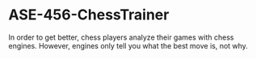 # ASE-456-ChessTrainer
In order to get better, chess players analyze their games with chess engines. However, engines only tell you what the best move is, not why.
